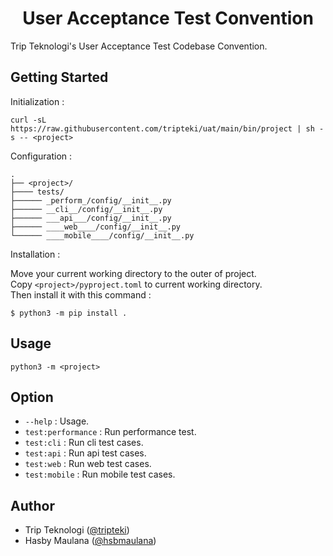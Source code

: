 <h1 align="center">User Acceptance Test Convention</h1>

Trip Teknologi's User Acceptance Test Codebase Convention.

Getting Started
---

Initialization :

`curl -sL https://raw.githubusercontent.com/tripteki/uat/main/bin/project | sh -s -- <project>`

Configuration :

    .
    ├── <project>/
    ├──── tests/
    ├────── _perform_/config/__init__.py
    ├────── __cli__/config/__init__.py
    ├────── ___api___/config/__init__.py
    ├────── ____web____/config/__init__.py
    └────── ____mobile____/config/__init__.py

Installation :

Move your current working directory to the outer of project. <br />
Copy `<project>/pyproject.toml` to current working directory. <br />
Then install it with this command :

```
$ python3 -m pip install .
```

Usage
---

`python3 -m <project>`

Option
---

- `--help` : Usage.
- `test:performance` : Run performance test.
- `test:cli` : Run cli test cases.
- `test:api` : Run api test cases.
- `test:web` : Run web test cases.
- `test:mobile` : Run mobile test cases.

Author
---

- Trip Teknologi ([@tripteki](https://linkedin.com/company/tripteki))
- Hasby Maulana ([@hsbmaulana](https://linkedin.com/in/hsbmaulana))
